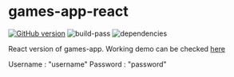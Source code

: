 # games-app-react
[![GitHub version](https://badge.fury.io/gh/amansharma0091%2Fgames-app-react.svg)](https://badge.fury.io/gh/amansharma0091%2Fgames-app-react) ![build-pass](https://travis-ci.org/amanwebdev/games-app-react.svg?branch=master) ![dependencies](https://david-dm.org/amansharma0091/games-app-react.svg)

React version of games-app. Working demo can be checked [here](https://games-app-react.herokuapp.com)

Username : "username"
Password : "password"

